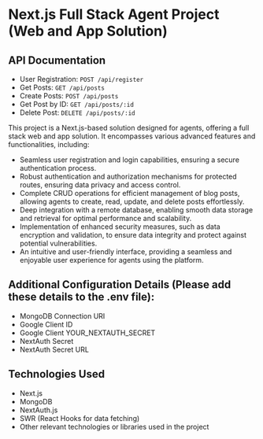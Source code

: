 # Next.js Full Stack Agent Project (Web and App Solution)

## API Documentation
- User Registration: `POST /api/register`
- Get Posts: `GET /api/posts`
- Create Posts: `POST /api/posts`
- Get Post by ID: `GET /api/posts/:id`
- Delete Post: `DELETE /api/posts/:id`

This project is a Next.js-based solution designed for agents, offering a full stack web and app solution. It encompasses various advanced features and functionalities, including:

- Seamless user registration and login capabilities, ensuring a secure authentication process.
- Robust authentication and authorization mechanisms for protected routes, ensuring data privacy and access control.
- Complete CRUD operations for efficient management of blog posts, allowing agents to create, read, update, and delete posts effortlessly.
- Deep integration with a remote database, enabling smooth data storage and retrieval for optimal performance and scalability.
- Implementation of enhanced security measures, such as data encryption and validation, to ensure data integrity and protect against potential vulnerabilities.
- An intuitive and user-friendly interface, providing a seamless and enjoyable user experience for agents using the platform.

## Additional Configuration Details (Please add these details to the .env file):

- MongoDB Connection URI
- Google Client ID
- Google Client YOUR_NEXTAUTH_SECRET
- NextAuth Secret
- NextAuth Secret URL

## Technologies Used

- Next.js
- MongoDB
- NextAuth.js
- SWR (React Hooks for data fetching)
- Other relevant technologies or libraries used in the project


